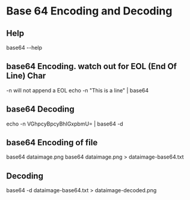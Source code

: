 # Base 64 Encoding and Decoding

## Help

base64 --help

## base64 Encoding. watch out for EOL (End Of Line) Char

 -n will not append a EOL
echo -n "This is a line" | base64

## base64 Decoding

echo -n VGhpcyBpcyBhIGxpbmU= | base64 -d

## base64 Encoding of file

base64 dataimage.png
base64 dataimage.png > dataimage-base64.txt

## Decoding

base64 -d dataimage-base64.txt > dataimage-decoded.png